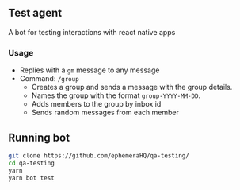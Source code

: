 ## Test agent

A bot for testing interactions with react native apps

### Usage

- Replies with a `gm` message to any message
- Command: `/group`
  - Creates a group and sends a message with the group details.
  - Names the group with the format `group-YYYY-MM-DD`.
  - Adds members to the group by inbox id
  - Sends random messages from each member

## Running bot

```bash
git clone https://github.com/ephemeraHQ/qa-testing/
cd qa-testing
yarn
yarn bot test
```
